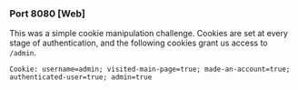 ### Port 8080 \[Web]

This was a simple cookie manipulation challenge. Cookies are set at every stage of authentication, and the following cookies grant us access to `/admin`.

```
Cookie: username=admin; visited-main-page=true; made-an-account=true; authenticated-user=true; admin=true
```
